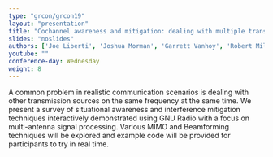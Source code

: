 ```yaml
---
type: "grcon/grcon19"
layout: "presentation"
title: "Cochannel awareness and mitigation: dealing with multiple transmission sources in the environment"
slides: "noslides"
authors: ['Joe Liberti', 'Joshua Morman', 'Garrett Vanhoy', 'Robert Miller']
youtube: ""
conference-day: Wednesday
weight: 8
---
```

A common problem in realistic communication scenarios is dealing with other transmission sources on the same frequency at the same time.  We present a survey of situational awareness and interference mitigation techniques interactively demonstrated using GNU Radio with a focus on multi-antenna signal processing.  Various MIMO and Beamforming techniques will be explored and example code will be provided for participants to try in real time.